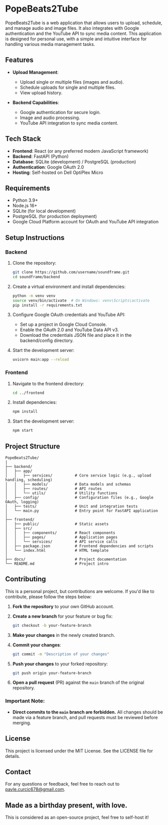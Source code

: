 # PopeBeats2Tube

PopeBeats2Tube is a web application that allows users to upload, schedule, and manage audio and image files. It also integrates with Google authentication and the YouTube API to sync media content. This application is designed for personal use, with a simple and intuitive interface for handling various media management tasks.

## Features

- **Upload Management**:
  - Upload single or multiple files (images and audio).
  - Schedule uploads for single and multiple files.
  - View upload history.

- **Backend Capabilities**:
  - Google authentication for secure login.
  - Image and audio processing.
  - YouTube API integration to sync media content.

## Tech Stack

- **Frontend**: React (or any preferred modern JavaScript framework)
- **Backend**: FastAPI (Python)
- **Database**: SQLite (development) / PostgreSQL (production)
- **Authentication**: Google OAuth 2.0
- **Hosting**: Self-hosted on Dell OptiPlex Micro

## Requirements

- Python 3.9+
- Node.js 16+
- SQLite (for local development)
- PostgreSQL (for production deployment)
- Google Cloud Platform account for OAuth and YouTube API integration

## Setup Instructions

### Backend

1. Clone the repository:

    ```bash
    git clone https://github.com/username/soundframe.git
    cd soundframe/backend
    ```

2. Create a virtual environment and install dependencies:

    ```bash
    python -m venv venv
    source venv/bin/activate  # On Windows: venv\Scripts\activate
    pip install -r requirements.txt
    ```

3. Configure Google OAuth credentials and YouTube API:
   - Set up a project in Google Cloud Console.
   - Enable the OAuth 2.0 and YouTube Data API v3.
   - Download the credentials JSON file and place it in the backend/config directory.

4. Start the development server:

    ```bash
    uvicorn main:app --reload
    ```

### Frontend

1. Navigate to the frontend directory:

    ```bash
    cd ../frontend
    ```

2. Install dependencies:

    ```bash
    npm install
    ```

3. Start the development server:

    ```bash
    npm start
    ```

## Project Structure

```
PopeBeats2Tube/
|
├── backend/
│   ├── app/
│   │   ├── services/          # Core service logic (e.g., upload handling, scheduling)
│   │   ├── models/            # Data models and schemas
│   │   ├── routes/            # API routes
│   │   └── utils/             # Utility functions
│   ├── config/                # Configuration files (e.g., Google OAuth, logging)
│   ├── tests/                 # Unit and integration tests
│   └── main.py                # Entry point for FastAPI application
│
├── frontend/
│   ├── public/                # Static assets
│   ├── src/
│   │   ├── components/        # React components
│   │   ├── pages/             # Application pages
│   │   └── services/          # API service calls
│   ├── package.json           # Frontend dependencies and scripts
│   └── index.html             # HTML template
│
├── docs/                      # Project documentation
└── README.md                  # Project intro
```

## Contributing

This is a personal project, but contributions are welcome. If you'd like to contribute, please follow the steps below:

1. **Fork the repository** to your own GitHub account.
2. **Create a new branch** for your feature or bug fix:

    ```bash
    git checkout -b your-feature-branch
    ```

3. **Make your changes** in the newly created branch.
4. **Commit your changes**:

    ```bash
    git commit -m "Description of your changes"
    ```

5. **Push your changes** to your forked repository:

    ```bash
    git push origin your-feature-branch
    ```

6. **Open a pull request** (PR) against the `main` branch of the original repository.

### Important Note:
- **Direct commits to the `main` branch are forbidden.** All changes should be made via a feature branch, and pull requests must be reviewed before merging.
  
## License

This project is licensed under the MIT License. See the LICENSE file for details.

## Contact

For any questions or feedback, feel free to reach out to pavle.curcic678@gmail.com.

## Made as a birthday present, with love.

This is considered as an open-source project, feel free to self-host it!
